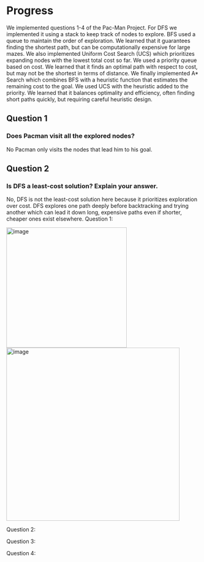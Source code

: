 # Progress
We implemented questions 1-4 of the Pac-Man Project. For DFS we implemented it using a stack to keep track of nodes to explore. BFS used a queue to maintain the order of exploration. We learned that it guarantees finding the shortest path, but can be computationally expensive for large mazes. We also implemented Uniform Cost Search (UCS) which prioritizes expanding nodes with the lowest total cost so far. We used a priority queue based on cost. We learned that it finds an optimal path with respect to cost, but may not be the shortest in terms of distance. We finally implemented A* Search which combines BFS with a heuristic function that estimates the remaining cost to the goal. We used UCS with the heuristic added to the priority. We learned that it balances optimality and efficiency, often finding short paths quickly, but requiring careful heuristic design.

## Question 1
### Does Pacman visit all the explored nodes?
No Pacman only visits the nodes that lead him to his goal.

## Question 2
### Is DFS a least-cost solution? Explain your answer.
No, DFS is not the least-cost solution here because it prioritizes exploration over cost. DFS explores one path deeply before backtracking and trying another which can lead it down long, expensive paths even if shorter, cheaper ones exist elsewhere.
Question 1:
 
 <img width="314" alt="image" src="https://github.com/mallie2000/CS205/assets/66195989/1c8577dd-d457-476e-8db0-ee783852ae1e">
 <img width="452" alt="image" src="https://github.com/mallie2000/CS205/assets/66195989/8e5fb912-e663-457e-b7da-a9e8b071a05e">



Question 2:

 
 

Question 3:

 
 







Question 4:

 

